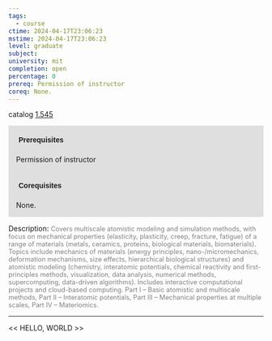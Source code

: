 ```yaml
---
tags:
  - course
ctime: 2024-04-17T23:06:23
mstime: 2024-04-17T23:06:23
level: graduate
subject: 
university: mit
completion: open
percentage: 0
prereq: Permission of instructor
coreq: None.
---
```


catalog [1.545](http://student.mit.edu/catalog/m1c.html#1.545)

<span style="display: block; padding: 15px; background-color: rgb(100, 100, 100, 0.2);"><font id="m_prereq270_0" style="display: block; font-family: Arial, sans-serif; font-weight: bold; padding: 5px">Prerequisites</font><br><span id="prereq270_0">Permission of instructor</span></span>
<span style="display: block; padding: 15px; background-color: rgb(100, 100, 100, 0.2);"><font id="m_coreq270_0" style="display: block; font-family: Arial, sans-serif; font-weight: bold; padding: 5px">Corequisites</font><br><span id="coreq270_0">None.</span></span>

<font style="">Description:</font>
<font style="color: grey; font-size: 0.8rem;">Covers multiscale atomistic modeling and simulation methods, with focus on mechanical properties (elasticity, plasticity, creep, fracture, fatigue) of a range of materials (metals, ceramics, proteins, biological materials, biomaterials). Topics include mechanics of materials (energy principles, nano-/micromechanics, deformation mechanisms, size effects, hierarchical biological structures) and atomistic modeling (chemistry, interatomic potentials, chemical reactivity and first-principles methods, visualization, data analysis, numerical methods, supercomputing, data-driven algorithms). Includes interactive computational projects and cloud-based computing. Part I – Basic atomistic and multiscale methods, Part II – Interatomic potentials, Part III – Mechanical properties at multiple scales, Part IV – Materiomics.</font>



---

<< HELLO, WORLD >>
